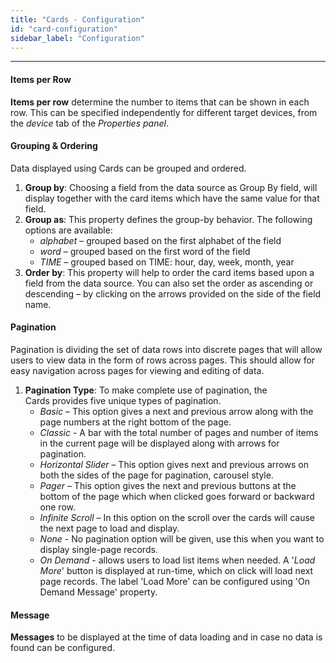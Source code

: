 ```yaml
---
title: "Cards - Configuration"
id: "card-configuration"
sidebar_label: "Configuration"
---
```

---
#### Items per Row

**Items per row** determine the number to items that can be shown in each row. This can be specified independently for different target devices, from the _device_ tab of the _Properties panel_.

#### Grouping & Ordering

Data displayed using Cards can be grouped and ordered.

1. **Group by**: Choosing a field from the data source as Group By field, will display together with the card items which have the same value for that field.
2. **Group as**: This property defines the group-by behavior. The following options are available:
    - _alphabet_ – grouped based on the first alphabet of the field
    - _word_ – grouped based on the first word of the field
    - _TIME_ – grouped based on TIME: hour, day, week, month, year
3. **Order by**: This property will help to order the card items based upon a field from the data source. You can also set the order as ascending or descending – by clicking on the arrows provided on the side of the field name.

#### Pagination

Pagination is dividing the set of data rows into discrete pages that will allow users to view data in the form of rows across pages. This should allow for easy navigation across pages for viewing and editing of data.

1. **Pagination Type**: To make complete use of pagination, the Cards provides five unique types of pagination.
    - _Basic_ – This option gives a next and previous arrow along with the page numbers at the right bottom of the page.
    - _Classic_ - A bar with the total number of pages and number of items in the current page will be displayed along with arrows for pagination.
    - _Horizontal Slider_ – This option gives next and previous arrows on both the sides of the page for pagination, carousel style.
    - _Pager_ – This option gives the next and previous buttons at the bottom of the page which when clicked goes forward or backward one row.
    - _Infinite Scroll_ – In this option on the scroll over the cards will cause the next page to load and display.
    - _None_ - No pagination option will be given, use this when you want to display single-page records.
    - _On Demand_ - allows users to load list items when needed. A '_Load More_' button is displayed at run-time, which on click will load next page records. The label 'Load More' can be configured using 'On Demand Message' property.

#### Message

**Messages** to be displayed at the time of data loading and in case no data is found can be configured.

